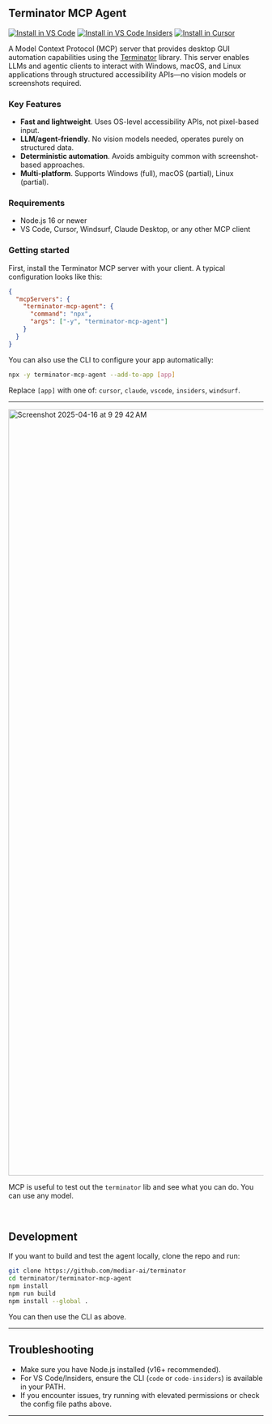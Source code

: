 ## Terminator MCP Agent
<!-- BADGES:START -->
[<img alt="Install in VS Code" src="https://img.shields.io/badge/VS_Code-VS_Code?style=flat-square&label=Install%20Server&color=0098FF">](https://insiders.vscode.dev/redirect?url=vscode%3Amcp%2Finstall%3F%257B%2522terminator-mcp-agent%2522%253A%257B%2522command%2522%253A%2522npx%2522%252C%2522args%2522%253A%255B%2522-y%2522%252C%2522terminator-mcp-agent%2522%255D%257D%257D)
[<img alt="Install in VS Code Insiders" src="https://img.shields.io/badge/VS_Code_Insiders-VS_Code_Insiders?style=flat-square&label=Install%20Server&color=24bfa5">](https://insiders.vscode.dev/redirect?url=vscode-insiders%3Amcp%2Finstall%3F%257B%2522terminator-mcp-agent%2522%253A%257B%2522command%2522%253A%2522npx%2522%252C%2522args%2522%253A%255B%2522-y%2522%252C%2522terminator-mcp-agent%2522%255D%257D%257D)
[<img alt="Install in Cursor" src="https://img.shields.io/badge/Cursor-Cursor?style=flat-square&label=Install%20Server&color=22272e">](https://cursor.com/install-mcp?name=terminator-mcp-agent&config=eyJ0ZXJtaW5hdG9yLW1jcC1hZ2VudCI6eyJjb21tYW5kIjoibnB4IiwiYXJncyI6WyIteSIsInRlcm1pbmF0b3ItbWNwLWFnZW50Il19fQ%3D%3D)
<!-- BADGES:END -->



A Model Context Protocol (MCP) server that provides desktop GUI automation capabilities using the [Terminator](https://github.com/mediar-ai/terminator) library. This server enables LLMs and agentic clients to interact with Windows, macOS, and Linux applications through structured accessibility APIs—no vision models or screenshots required.

### Key Features

- **Fast and lightweight**. Uses OS-level accessibility APIs, not pixel-based input.
- **LLM/agent-friendly**. No vision models needed, operates purely on structured data.
- **Deterministic automation**. Avoids ambiguity common with screenshot-based approaches.
- **Multi-platform**. Supports Windows (full), macOS (partial), Linux (partial).

### Requirements

- Node.js 16 or newer
- VS Code, Cursor, Windsurf, Claude Desktop, or any other MCP client

### Getting started

First, install the Terminator MCP server with your client. A typical configuration looks like this:

```json
{
  "mcpServers": {
    "terminator-mcp-agent": {
      "command": "npx",
      "args": ["-y", "terminator-mcp-agent"]
    }
  }
}
```

You can also use the CLI to configure your app automatically:

```sh
npx -y terminator-mcp-agent --add-to-app [app]
```

Replace `[app]` with one of: `cursor`, `claude`, `vscode`, `insiders`, `windsurf`.

---

<img width="1512" alt="Screenshot 2025-04-16 at 9 29 42 AM" src="https://github.com/user-attachments/assets/457ebaf2-640c-4f21-a236-fcb2b92748ab" />

MCP is useful to test out the `terminator` lib and see what you can do. You can use any model.

<br>

## Development

If you want to build and test the agent locally, clone the repo and run:

```sh
git clone https://github.com/mediar-ai/terminator
cd terminator/terminator-mcp-agent
npm install
npm run build
npm install --global .
```

You can then use the CLI as above.

---

## Troubleshooting

- Make sure you have Node.js installed (v16+ recommended).
- For VS Code/Insiders, ensure the CLI (`code` or `code-insiders`) is available in your PATH.
- If you encounter issues, try running with elevated permissions or check the config file paths above.

---
